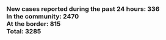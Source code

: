 ### New cases reported during the past 24 hours: 336<br/>In the community: 2470<br/>At the border: 815<br/>Total: 3285